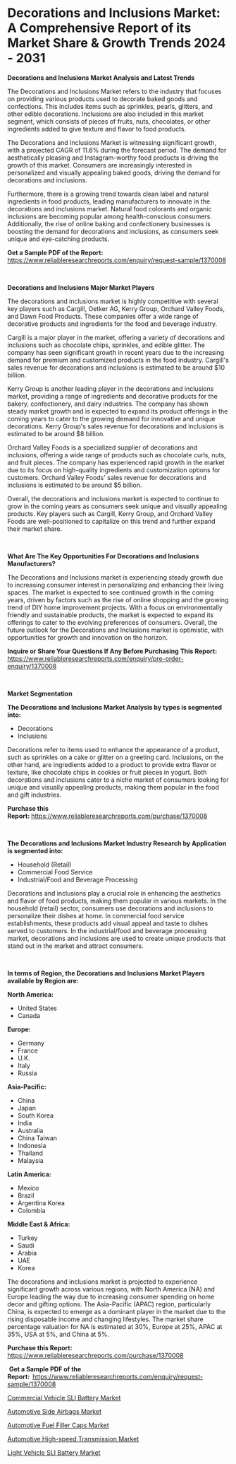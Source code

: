 <p><h1>Decorations and Inclusions Market: A Comprehensive Report of its Market Share & Growth Trends 2024 - 2031</h1></p><p><strong>Decorations and Inclusions Market Analysis and Latest Trends</strong></p>
<p><p>The Decorations and Inclusions Market refers to the industry that focuses on providing various products used to decorate baked goods and confections. This includes items such as sprinkles, pearls, glitters, and other edible decorations. Inclusions are also included in this market segment, which consists of pieces of fruits, nuts, chocolates, or other ingredients added to give texture and flavor to food products.</p><p>The Decorations and Inclusions Market is witnessing significant growth, with a projected CAGR of 11.6% during the forecast period. The demand for aesthetically pleasing and Instagram-worthy food products is driving the growth of this market. Consumers are increasingly interested in personalized and visually appealing baked goods, driving the demand for decorations and inclusions.</p><p>Furthermore, there is a growing trend towards clean label and natural ingredients in food products, leading manufacturers to innovate in the decorations and inclusions market. Natural food colorants and organic inclusions are becoming popular among health-conscious consumers. Additionally, the rise of online baking and confectionery businesses is boosting the demand for decorations and inclusions, as consumers seek unique and eye-catching products.</p></p>
<p><strong>Get a Sample PDF of the Report:&nbsp;</strong> <a href="https://www.reliableresearchreports.com/enquiry/request-sample/1370008">https://www.reliableresearchreports.com/enquiry/request-sample/1370008</a></p>
<p>&nbsp;</p>
<p><strong>Decorations and Inclusions Major Market Players</strong></p>
<p><p>The decorations and inclusions market is highly competitive with several key players such as Cargill, Oetker AG, Kerry Group, Orchard Valley Foods, and Dawn Food Products. These companies offer a wide range of decorative products and ingredients for the food and beverage industry.</p><p>Cargill is a major player in the market, offering a variety of decorations and inclusions such as chocolate chips, sprinkles, and edible glitter. The company has seen significant growth in recent years due to the increasing demand for premium and customized products in the food industry. Cargill's sales revenue for decorations and inclusions is estimated to be around $10 billion.</p><p>Kerry Group is another leading player in the decorations and inclusions market, providing a range of ingredients and decorative products for the bakery, confectionery, and dairy industries. The company has shown steady market growth and is expected to expand its product offerings in the coming years to cater to the growing demand for innovative and unique decorations. Kerry Group's sales revenue for decorations and inclusions is estimated to be around $8 billion.</p><p>Orchard Valley Foods is a specialized supplier of decorations and inclusions, offering a wide range of products such as chocolate curls, nuts, and fruit pieces. The company has experienced rapid growth in the market due to its focus on high-quality ingredients and customization options for customers. Orchard Valley Foods' sales revenue for decorations and inclusions is estimated to be around $5 billion.</p><p>Overall, the decorations and inclusions market is expected to continue to grow in the coming years as consumers seek unique and visually appealing products. Key players such as Cargill, Kerry Group, and Orchard Valley Foods are well-positioned to capitalize on this trend and further expand their market share.</p></p>
<p>&nbsp;</p>
<p><strong>What Are The Key Opportunities For Decorations and Inclusions Manufacturers?</strong></p>
<p><p>The Decorations and Inclusions market is experiencing steady growth due to increasing consumer interest in personalizing and enhancing their living spaces. The market is expected to see continued growth in the coming years, driven by factors such as the rise of online shopping and the growing trend of DIY home improvement projects. With a focus on environmentally friendly and sustainable products, the market is expected to expand its offerings to cater to the evolving preferences of consumers. Overall, the future outlook for the Decorations and Inclusions market is optimistic, with opportunities for growth and innovation on the horizon.</p></p>
<p><strong>Inquire or Share Your Questions If Any Before Purchasing This Report:</strong> <a href="https://www.reliableresearchreports.com/enquiry/pre-order-enquiry/1370008">https://www.reliableresearchreports.com/enquiry/pre-order-enquiry/1370008</a></p>
<p>&nbsp;</p>
<p><strong>Market Segmentation</strong></p>
<p><strong>The Decorations and Inclusions Market Analysis by types is segmented into:</strong></p>
<p><ul><li>Decorations</li><li>Inclusions</li></ul></p>
<p><p>Decorations refer to items used to enhance the appearance of a product, such as sprinkles on a cake or glitter on a greeting card. Inclusions, on the other hand, are ingredients added to a product to provide extra flavor or texture, like chocolate chips in cookies or fruit pieces in yogurt. Both decorations and inclusions cater to a niche market of consumers looking for unique and visually appealing products, making them popular in the food and gift industries.</p></p>
<p><strong>Purchase this Report:&nbsp;</strong><a href="https://www.reliableresearchreports.com/purchase/1370008">https://www.reliableresearchreports.com/purchase/1370008</a></p>
<p>&nbsp;</p>
<p><strong>The Decorations and Inclusions Market Industry Research by Application is segmented into:</strong></p>
<p><ul><li>Household (Retail)</li><li>Commercial Food Service</li><li>Industrial/Food and Beverage Processing</li></ul></p>
<p><p>Decorations and inclusions play a crucial role in enhancing the aesthetics and flavor of food products, making them popular in various markets. In the household (retail) sector, consumers use decorations and inclusions to personalize their dishes at home. In commercial food service establishments, these products add visual appeal and taste to dishes served to customers. In the industrial/food and beverage processing market, decorations and inclusions are used to create unique products that stand out in the market and attract consumers.</p></p>
<p>&nbsp;</p>
<p><strong>In terms of Region, the Decorations and Inclusions Market Players available by Region are:</strong></p>
<p>
    <p> <strong> North America: </strong>
        <ul>
            <li>United States</li>
            <li>Canada</li>
        </ul>
        </p> 
    <p> <strong> Europe: </strong>
        <ul>
            <li>Germany</li>
            <li>France</li>
            <li>U.K.</li>
            <li>Italy</li>
            <li>Russia</li>
        </ul>
        </p> 
    <p> <strong> Asia-Pacific: </strong>
        <ul>
            <li>China</li>
            <li>Japan</li>
            <li>South Korea</li>
            <li>India</li>
            <li>Australia</li>
            <li>China Taiwan</li>
            <li>Indonesia</li>
            <li>Thailand</li>
            <li>Malaysia</li>
        </ul>
        </p> 
    <p> <strong> Latin America: </strong>
        <ul>
            <li>Mexico</li>
            <li>Brazil</li>
            <li>Argentina Korea</li>
            <li>Colombia</li>
        </ul>
        </p> 
    <p> <strong> Middle East & Africa: </strong>
        <ul>
            <li>Turkey</li>
            <li>Saudi</li>
            <li>Arabia</li>
            <li>UAE</li>
            <li>Korea</li>
        </ul>
    </p>
    </p>
<p><p>The decorations and inclusions market is projected to experience significant growth across various regions, with North America (NA) and Europe leading the way due to increasing consumer spending on home decor and gifting options. The Asia-Pacific (APAC) region, particularly China, is expected to emerge as a dominant player in the market due to the rising disposable income and changing lifestyles. The market share percentage valuation for NA is estimated at 30%, Europe at 25%, APAC at 35%, USA at 5%, and China at 5%.</p></p>
<p><strong>Purchase this Report: </strong><a href="https://www.reliableresearchreports.com/purchase/1370008">https://www.reliableresearchreports.com/purchase/1370008</a></p>
<p>&nbsp;<strong>Get a Sample PDF of the Report:&nbsp;&nbsp;</strong><a href="https://www.reliableresearchreports.com/enquiry/request-sample/1370008">https://www.reliableresearchreports.com/enquiry/request-sample/1370008</a></p>
<p><strong></strong></p>
<p><p><a href="https://issuu.com/reportprime-2/docs/commercial-vehicle-sli-battery-market-size-2030.pp">Commercial Vehicle SLI Battery Market</a></p><p><a href="https://github.com/indrystar/Market-Research-Report-List-1/blob/main/automotive-side-airbags-market.md">Automotive Side Airbags Market</a></p><p><a href="https://github.com/AKSHATREPORTPRIME/Market-Research-Report-List-3/blob/main/automotive-fuel-filler-caps-market.md">Automotive Fuel Filler Caps Market</a></p><p><a href="https://github.com/rahu1505/Market-Research-Report-List-2/blob/main/automotive-high-speed-transmission-market.md">Automotive High-speed Transmission Market</a></p><p><a href="https://issuu.com/reportprime-2/docs/light-vehicle-sli-battery-market-size-2030.pptx">Light Vehicle SLI Battery Market</a></p></p>